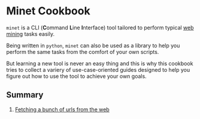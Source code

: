 # Minet Cookbook

`minet` is a CLI (**C**ommand **L**ine **I**nterface) tool tailored to perform typical [web mining](https://en.wikipedia.org/wiki/Web_mining) tasks easily.

Being written in `python`, `minet` can also be used as a library to help you perform the same tasks from the comfort of your own scripts.

But learning a new tool is never an easy thing and this is why this cookbook tries to collect a variery of use-case-oriented guides designed to help you figure out how to use the tool to achieve your own goals.

## Summary

1. [Fetching a bunch of urls from the web](./fetch.md)
